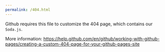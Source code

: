 ```yaml
---
permalink: /404.html
---
```


Github requires this file to customize the 404 page, which contains our `Soda.js`.

More information: https://help.github.com/en/github/working-with-github-pages/creating-a-custom-404-page-for-your-github-pages-site